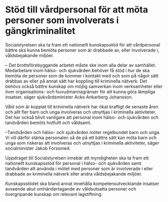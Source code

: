 # Stöd till vårdpersonal för att möta personer som involverats i gängkriminalitet

Socialstyrelsen ska ta fram ett nationellt kunskapsstöd för att vårdpersonal bättre ska kunna bemöta personer som är drabbade av, eller involverade i, våldsbejakande miljöer.

– Det brottsförebyggande arbetet måste ske inom alla delar av samhället. Medarbetare inom hälso- och sjukvården behöver få stöd i hur de ska bemöta de personer som de kommer i kontakt med och som på något sätt drabbas av eller på annat sätt har koppling till kriminella nätverk. Det behövs också bättre kunskap om möjlig samverkan inom verksamheter eller över organisations- och huvudmannagränser för att kunna göra lämpliga insatser, säger sjukvårdsminister Acko Ankarberg Johansson.

Våld som är kopplat till kriminella nätverk har ökat kraftigt de senaste åren och allt fler barn och unga involveras och utnyttjas i kriminella aktiviteter. Det har också blivit vanligare att personal inom hälso- och sjukvården och tandvården bemöts hotfullt och våldsamt.

–Tandvården och hälso- och sjukvården möter regelbundet barn och unga. Vi vill därför stärka personalen så de på ett bättre sätt kan möta barn och unga som riskeras att involveras och utnyttjas i kriminella aktiviteter, säger socialminister Jakob Forssmed.

Uppdraget till Socialstyrelsen innebär att myndigheten ska ta fram ett nationellt kunskapsstöd för personal i hälso- och sjukvården samt tandvården att använda i mötet med personer som är involverade i eller drabbade av kriminella nätverk eller andra våldsbejakande miljöer.

Kunskapsstödet ska bland annat innehålla kompetensutvecklande insatser avseende akut omhändertagande av våldsutsatta personer och övergripande kunskap om relevant lagstiftning.
